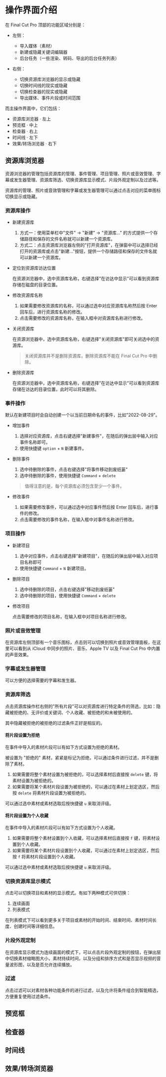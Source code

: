 # 操作界面介绍

在 Final Cut Pro 顶部的功能区域分别是：

- 左侧：
  - 导入媒体（素材）
  - 新建或隐藏关键词编辑器
  - 后台任务（一些渲染、转码、导出的后台任务列表）

- 右侧：
  - 切换资源库浏览器的显示或隐藏
  - 切换时间线的现实或隐藏
  - 切换检查器的现实或隐藏
  - 导出媒体、事件片段或时间范围

而主操作界面中，它们包括：

- 资源库浏览器 · 左上
- 预览框 · 中上
- 检查器 · 右上
- 时间线 · 左下
- 效果/转场浏览器 · 右下

## 资源库浏览器

资源浏览器的管理包括资源库的管理、事件管理、项目管理、照片或音效管理、字幕或发生器管理、资源库筛选、切换资源库显示模式、片段外观定制以及过滤等。

资源库的管理、照片或音效管理和字幕或发生器管理可以通过点击对应的菜单图标切换显示或隐藏。

### 资源库操作
- 新建资源库

  1. 方式一：使用菜单栏中"文件" -> "新建" -> "资源库..." 的方式提供一个存储路径和保存的文件名称就可以新建一个资源库。
  2. 方式二：点击资源库浏览器左侧的"打开资源库"，在弹窗中可以选择已经打开的资源库或点击"新建..."按钮，提供一个存储路径和保存的文件名就可以新建一个资源库。


- 定位到资源库访达位置

  在资源浏览器中，选中资源库名称，右键选择"在访达中显示"可以看到资源库存储在磁盘的目录位置。

- 修改资源库名称

  1. 如果需要修改资源库的名称，可以通过选中对应资源库名称然后按 Enter 回车后，进行资源库名称的修改。
  2. 点击需要修改的资源库名称，在输入框中对资源库名称进行修改。

- 关闭资源库

  在资源浏览器中，选中资源库名称，右键选择"关闭资源库"即可关闭选中的资源库。
  > 关闭资源库并不是删除资源库，删除资源库不能在 Final Cut Pro 中删除。

- 删除资源库

  在资源浏览器中，选中资源库名称，右键选择"在访达中显示"可以看到资源库存储在访达的目录位置，此时可以将其删除。

### 事件操作
默认在新建项目时会自动创建一个以当前日期命名的事件，比如"2022-08-29"。

- 增加事件

  1. 选择对应资源库，点击右键选择"新建事件"，在随后的弹出层中输入对应事件名称即可。
  2. 使用快捷键 `option` + `N` 新建事件。

- 删除事件

  1. 选中待删除的事件，点击右键选择"将事件移动到废纸篓"
  2. 选中待删除的事件，使用快捷键 `Command` + `delete`
  > 值得注意的是，每个资源库必须包含至少一个事件。


- 修改事件

  1. 如果需要修改事件，可以通过选中对应事件然后按 Enter 回车后，进行事件的修改。
  2. 点击需要修改的事件名称，在输入框中对事件名称进行修改。

### 项目操作
- 新建项目

  1. 选中对应事件，点击右键选择"新建项目"，在随后的弹出层中输入对应项目名称即可
  2. 使用快捷键 `Command` + `N` 新建项目。

- 删除项目

  1. 选中待删除的项目，点击右键选择"移动到废纸篓"
  2. 选中待删除的项目，使用快捷键 `Command` + `delete`

- 修改项目

  点击需要修改的项目名称，在输入框中对项目名称进行修改。

### 照片或音效管理

在资源库左侧顶部有一个音乐图标，点击则可以切换到照片或音效管理面板，在这里可以看到从 iCloud 中同步的照片、音乐、Apple TV 以及 Final Cut Pro 中内置的声音效果。


### 字幕或发生器管理

可以方便的选择需要的字幕和发生器。


### 资源库筛选

点击资源库操作栏右侧的"所有片段"可以对资源库进行特定条件的筛选，比如：隐藏被拒绝的、无评价或关键词、个人收藏、被拒绝的和未被使用的。

其中隐藏被拒绝的被拒绝的过滤条件正好是相反的。

#### 将片段设置为拒绝

在事件中导入的素材片段可以有如下方式设置为拒绝的素材。

被设置为 "拒绝的" 素材，紧紧是标记为拒绝，可以通过条件进行过滤，并不是删除了素材。

1. 如果需要将整个素材设置为被拒绝的，可以选择素材后直接按 `delete` 键，将素材设置为被拒绝的。
2. 如果需要将某个素材片段设置为被拒绝的，可以通过在素材上划定选区，然后按 `delete` 将素材片段设置为被拒绝的。
   
可以通过选中素材或素材选取后按快捷键 `u` 来取消评级。

#### 将片段设置为个人收藏

在事件中导入的素材片段可以有如下方式设置为个人收藏。

1. 如果需要将整个素材设置到个人收藏，可以选择素材后直接按 `f` 键，将素材设置到个人收藏。
2. 如果需要将某个素材片段设置到个人收藏，可以通过在素材上划定选区，然后按 `f` 将素材片段设置到个人收藏。
   
可以通过选中素材或素材选取后按快捷键 `u` 来取消评级。


### 切换资源库显示模式

点击可以切换项目和素材的显示模式。有如下两种模式可供切换：

1. 连续画面
2. 列表模式

在列表模式下可以看到更多关于项目或素材的开始时间、结束时间、素材时间长度、创建时间等详细信息。


### 片段外观定制

在资源库显示模式为连续画面的模式下，可以点击片段外观定制的按钮，在弹出层中切换素材缩略图大小，素材持续时间，以及分组和排序方式和是否显示视频的音量波形图，以及是否允许连续播放。


### 过滤

点击过滤可以对素材各种功能条件的进行过滤，以及允许将条件组合到智能精选，方便重复使用过滤条件。



## 预览框




## 检查器

## 时间线

## 效果/转场浏览器

